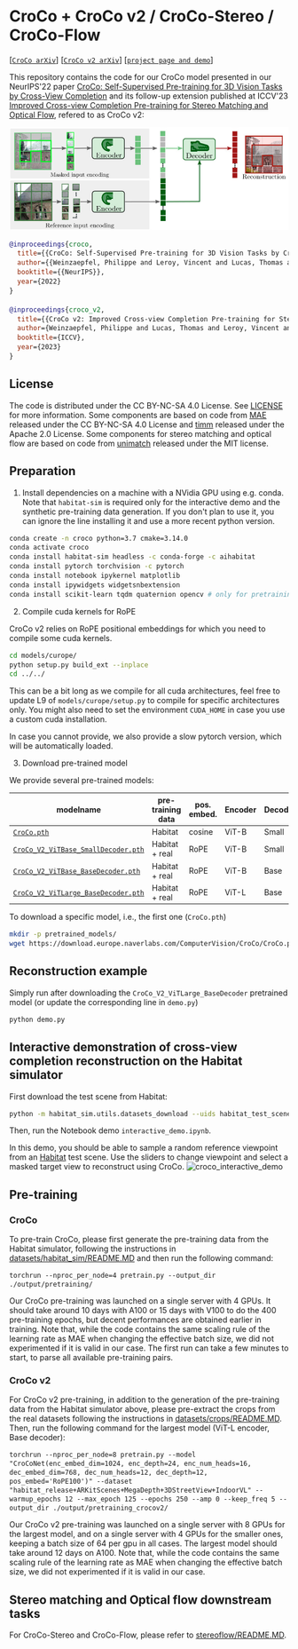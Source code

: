 # CroCo + CroCo v2 / CroCo-Stereo / CroCo-Flow

[[`CroCo arXiv`](https://arxiv.org/abs/2210.10716)] [[`CroCo v2 arXiv`](https://arxiv.org/abs/2211.10408)] [[`project page and demo`](https://croco.europe.naverlabs.com/)]

This repository contains the code for our CroCo model presented in our NeurIPS'22 paper [CroCo: Self-Supervised Pre-training for 3D Vision Tasks by Cross-View Completion](https://openreview.net/pdf?id=wZEfHUM5ri) and its follow-up extension published at ICCV'23 [Improved Cross-view Completion Pre-training for Stereo Matching and Optical Flow](https://openaccess.thecvf.com/content/ICCV2023/html/Weinzaepfel_CroCo_v2_Improved_Cross-view_Completion_Pre-training_for_Stereo_Matching_and_ICCV_2023_paper.html), refered to as CroCo v2:

![image](assets/arch.jpg)

```bibtex
@inproceedings{croco,
  title={{CroCo: Self-Supervised Pre-training for 3D Vision Tasks by Cross-View Completion}},
  author={{Weinzaepfel, Philippe and Leroy, Vincent and Lucas, Thomas and Br\'egier, Romain and Cabon, Yohann and Arora, Vaibhav and Antsfeld, Leonid and Chidlovskii, Boris and Csurka, Gabriela and Revaud J\'er\^ome}},
  booktitle={{NeurIPS}},
  year={2022}
}

@inproceedings{croco_v2,
  title={{CroCo v2: Improved Cross-view Completion Pre-training for Stereo Matching and Optical Flow}},
  author={Weinzaepfel, Philippe and Lucas, Thomas and Leroy, Vincent and Cabon, Yohann and Arora, Vaibhav and Br{\'e}gier, Romain and Csurka, Gabriela and Antsfeld, Leonid and Chidlovskii, Boris and Revaud, J{\'e}r{\^o}me},
  booktitle={ICCV},
  year={2023}
}
```

## License

The code is distributed under the CC BY-NC-SA 4.0 License. See [LICENSE](LICENSE) for more information.
Some components are based on code from [MAE](https://github.com/facebookresearch/mae) released under the CC BY-NC-SA 4.0 License and [timm](https://github.com/rwightman/pytorch-image-models) released under the Apache 2.0 License.
Some components for stereo matching and optical flow are based on code from [unimatch](https://github.com/autonomousvision/unimatch) released under the MIT license.

## Preparation

1. Install dependencies on a machine with a NVidia GPU using e.g. conda. Note that `habitat-sim` is required only for the interactive demo and the synthetic pre-training data generation. If you don't plan to use it, you can ignore the line installing it and use a more recent python version.

```bash
conda create -n croco python=3.7 cmake=3.14.0
conda activate croco
conda install habitat-sim headless -c conda-forge -c aihabitat
conda install pytorch torchvision -c pytorch
conda install notebook ipykernel matplotlib
conda install ipywidgets widgetsnbextension
conda install scikit-learn tqdm quaternion opencv # only for pretraining / habitat data generation

```

2. Compile cuda kernels for RoPE

CroCo v2 relies on RoPE positional embeddings for which you need to compile some cuda kernels.
```bash
cd models/curope/
python setup.py build_ext --inplace
cd ../../
```

This can be a bit long as we compile for all cuda architectures, feel free to update L9 of `models/curope/setup.py` to compile for specific architectures only.
You might also need to set the environment `CUDA_HOME` in case you use a custom cuda installation.

In case you cannot provide, we also provide a slow pytorch version, which will be automatically loaded.

3. Download pre-trained model

We provide several pre-trained models:

| modelname                                                                                                                          | pre-training data | pos. embed. | Encoder | Decoder |
|------------------------------------------------------------------------------------------------------------------------------------|-------------------|-------------|---------|---------|
| [`CroCo.pth`](https://download.europe.naverlabs.com/ComputerVision/CroCo/CroCo.pth)                                                 | Habitat           | cosine      | ViT-B   | Small   |
| [`CroCo_V2_ViTBase_SmallDecoder.pth`](https://download.europe.naverlabs.com/ComputerVision/CroCo/CroCo_V2_ViTBase_SmallDecoder.pth) | Habitat + real    | RoPE        | ViT-B   | Small   |
| [`CroCo_V2_ViTBase_BaseDecoder.pth`](https://download.europe.naverlabs.com/ComputerVision/CroCo/CroCo_V2_ViTBase_BaseDecoder.pth)   | Habitat + real    | RoPE        | ViT-B   | Base    |
| [`CroCo_V2_ViTLarge_BaseDecoder.pth`](https://download.europe.naverlabs.com/ComputerVision/CroCo/CroCo_V2_ViTLarge_BaseDecoder.pth) | Habitat + real    | RoPE        | ViT-L   | Base    |

To download a specific model, i.e., the first one (`CroCo.pth`)
```bash
mkdir -p pretrained_models/
wget https://download.europe.naverlabs.com/ComputerVision/CroCo/CroCo.pth -P pretrained_models/
```

## Reconstruction example

Simply run after downloading the `CroCo_V2_ViTLarge_BaseDecoder` pretrained model (or update the corresponding line in `demo.py`)
```bash
python demo.py
```

## Interactive demonstration of cross-view completion reconstruction on the Habitat simulator

First download the test scene from Habitat:
```bash
python -m habitat_sim.utils.datasets_download --uids habitat_test_scenes --data-path habitat-sim-data/
```

Then, run the Notebook demo `interactive_demo.ipynb`.

In this demo, you should be able to sample a random reference viewpoint from an [Habitat](https://github.com/facebookresearch/habitat-sim) test scene. Use the sliders to change viewpoint and select a masked target view to reconstruct using CroCo.
![croco_interactive_demo](https://user-images.githubusercontent.com/1822210/200516576-7937bc6a-55f8-49ed-8618-3ddf89433ea4.jpg)

## Pre-training

### CroCo

To pre-train CroCo, please first generate the pre-training data from the Habitat simulator, following the instructions in [datasets/habitat_sim/README.MD](datasets/habitat_sim/README.MD) and then run the following command:
```
torchrun --nproc_per_node=4 pretrain.py --output_dir ./output/pretraining/
```

Our CroCo pre-training was launched on a single server with 4 GPUs.
It should take around 10 days with A100 or 15 days with V100 to do the 400 pre-training epochs, but decent performances are obtained earlier in training.
Note that, while the code contains the same scaling rule of the learning rate as MAE when changing the effective batch size, we did not experimented if it is valid in our case.
The first run can take a few minutes to start, to parse all available pre-training pairs.

### CroCo v2

For CroCo v2 pre-training, in addition to the generation of the pre-training data from the Habitat simulator above, please pre-extract the crops from the real datasets following the instructions in [datasets/crops/README.MD](datasets/crops/README.MD).
Then, run the following command for the largest model (ViT-L encoder, Base decoder):
```
torchrun --nproc_per_node=8 pretrain.py --model "CroCoNet(enc_embed_dim=1024, enc_depth=24, enc_num_heads=16, dec_embed_dim=768, dec_num_heads=12, dec_depth=12, pos_embed='RoPE100')" --dataset "habitat_release+ARKitScenes+MegaDepth+3DStreetView+IndoorVL" --warmup_epochs 12 --max_epoch 125 --epochs 250 --amp 0 --keep_freq 5 --output_dir ./output/pretraining_crocov2/
```

Our CroCo v2 pre-training was launched on a single server with 8 GPUs for the largest model, and on a single server with 4 GPUs for the smaller ones, keeping a batch size of 64 per gpu in all cases.
The largest model should take around 12 days on A100.
Note that, while the code contains the same scaling rule of the learning rate as MAE when changing the effective batch size, we did not experimented if it is valid in our case.

## Stereo matching and Optical flow downstream tasks

For CroCo-Stereo and CroCo-Flow, please refer to [stereoflow/README.MD](stereoflow/README.MD).

